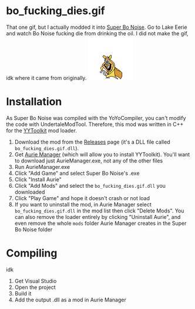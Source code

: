 # bo_fucking_dies.gif

That one gif, but I actually modded it into [Super Bo Noise](https://puffballspeakerbox.itch.io/super-bo-noise). Go to Lake Eerie and watch Bo Noise fucking die from drinking the oil. I did not make the gif, idk where it came from originally.
![bo_fucking_dies.gif](gif_used_in_readme.gif)

# Installation

As Super Bo Noise was compiled with the YoYoCompiler, you can't modify the code with UndertaleModTool. Therefore, this mod was written in C++ for the [YYToolkit](https://github.com/AurieFramework/YYToolkit) mod loader.

1. Download the mod from the [Releases](/CST1229/bo_dies.gif/releases) page (it's a DLL file called `bo_fucking_dies.gif.dll`).
2. Get [Aurie Manager](https://github.com/AurieFramework/Aurie/releases) (which will allow you to install YYToolkit). You'll want to download just AurieManager.exe, not any of the other files
3. Run AurieManager.exe
4. Click "Add Game" and select Super Bo Noise's .exe
5. Click "Install Aurie"
6. Click "Add Mods" and select the `bo_fucking_dies.gif.dll` you downloaded
7. Click "Play Game" and hope it doesn't crash or not load
8. If you want to uninstall the mod, in Aurie Manager select `bo_fucking_dies.gif.dll` in the mod list then click "Delete Mods". You can also remove the loader entirely by clicking "Uninstall Aurie", and even remove the whole `mods` folder Aurie Manager creates in the Super Bo Noise folder

# Compiling

idk

1. Get Visual Studio
2. Open the project
3. Build it
4. Add the output .dll as a mod in Aurie Manager
